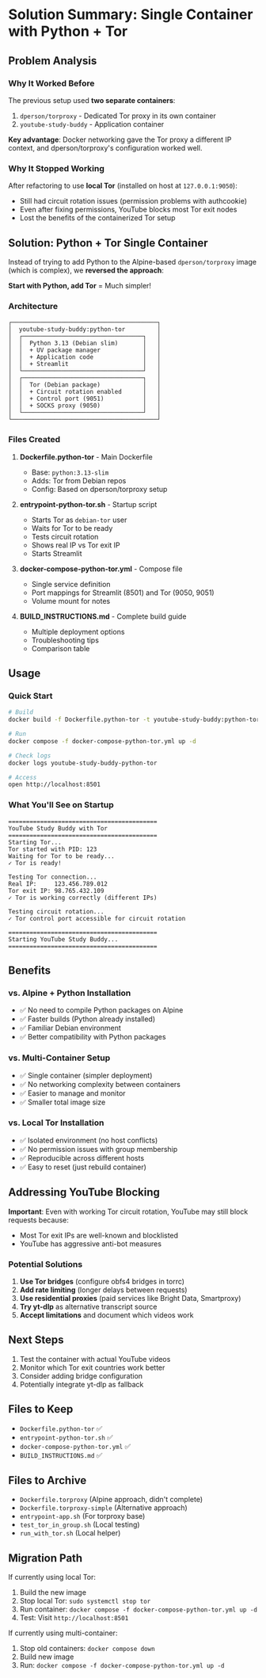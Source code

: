 # Solution Summary: Single Container with Python + Tor

## Problem Analysis

### Why It Worked Before
The previous setup used **two separate containers**:
1. `dperson/torproxy` - Dedicated Tor proxy in its own container
2. `youtube-study-buddy` - Application container

**Key advantage**: Docker networking gave the Tor proxy a different IP context, and dperson/torproxy's configuration worked well.

### Why It Stopped Working
After refactoring to use **local Tor** (installed on host at `127.0.0.1:9050`):
- Still had circuit rotation issues (permission problems with authcookie)
- Even after fixing permissions, YouTube blocks most Tor exit nodes
- Lost the benefits of the containerized Tor setup

## Solution: Python + Tor Single Container

Instead of trying to add Python to the Alpine-based `dperson/torproxy` image (which is complex), we **reversed the approach**:

**Start with Python, add Tor** = Much simpler!

### Architecture

```
┌─────────────────────────────────────────┐
│  youtube-study-buddy:python-tor         │
│  ┌──────────────────────────────────┐   │
│  │  Python 3.13 (Debian slim)       │   │
│  │  + UV package manager            │   │
│  │  + Application code              │   │
│  │  + Streamlit                     │   │
│  └──────────────────────────────────┘   │
│  ┌──────────────────────────────────┐   │
│  │  Tor (Debian package)            │   │
│  │  + Circuit rotation enabled      │   │
│  │  + Control port (9051)           │   │
│  │  + SOCKS proxy (9050)            │   │
│  └──────────────────────────────────┘   │
└─────────────────────────────────────────┘
```

### Files Created

1. **Dockerfile.python-tor** - Main Dockerfile
   - Base: `python:3.13-slim`
   - Adds: Tor from Debian repos
   - Config: Based on dperson/torproxy setup

2. **entrypoint-python-tor.sh** - Startup script
   - Starts Tor as `debian-tor` user
   - Waits for Tor to be ready
   - Tests circuit rotation
   - Shows real IP vs Tor exit IP
   - Starts Streamlit

3. **docker-compose-python-tor.yml** - Compose file
   - Single service definition
   - Port mappings for Streamlit (8501) and Tor (9050, 9051)
   - Volume mount for notes

4. **BUILD_INSTRUCTIONS.md** - Complete build guide
   - Multiple deployment options
   - Troubleshooting tips
   - Comparison table

## Usage

### Quick Start

```bash
# Build
docker build -f Dockerfile.python-tor -t youtube-study-buddy:python-tor .

# Run
docker compose -f docker-compose-python-tor.yml up -d

# Check logs
docker logs youtube-study-buddy-python-tor

# Access
open http://localhost:8501
```

### What You'll See on Startup

```
==========================================
YouTube Study Buddy with Tor
==========================================
Starting Tor...
Tor started with PID: 123
Waiting for Tor to be ready...
✓ Tor is ready!

Testing Tor connection...
Real IP:     123.456.789.012
Tor exit IP: 98.765.432.109
✓ Tor is working correctly (different IPs)

Testing circuit rotation...
✓ Tor control port accessible for circuit rotation

==========================================
Starting YouTube Study Buddy...
==========================================
```

## Benefits

### vs. Alpine + Python Installation
- ✅ No need to compile Python packages on Alpine
- ✅ Faster builds (Python already installed)
- ✅ Familiar Debian environment
- ✅ Better compatibility with Python packages

### vs. Multi-Container Setup
- ✅ Single container (simpler deployment)
- ✅ No networking complexity between containers
- ✅ Easier to manage and monitor
- ✅ Smaller total image size

### vs. Local Tor Installation
- ✅ Isolated environment (no host conflicts)
- ✅ No permission issues with group membership
- ✅ Reproducible across different hosts
- ✅ Easy to reset (just rebuild container)

## Addressing YouTube Blocking

**Important**: Even with working Tor circuit rotation, YouTube may still block requests because:
- Most Tor exit IPs are well-known and blocklisted
- YouTube has aggressive anti-bot measures

### Potential Solutions

1. **Use Tor bridges** (configure obfs4 bridges in torrc)
2. **Add rate limiting** (longer delays between requests)
3. **Use residential proxies** (paid services like Bright Data, Smartproxy)
4. **Try yt-dlp** as alternative transcript source
5. **Accept limitations** and document which videos work

## Next Steps

1. Test the container with actual YouTube videos
2. Monitor which Tor exit countries work better
3. Consider adding bridge configuration
4. Potentially integrate yt-dlp as fallback

## Files to Keep

- `Dockerfile.python-tor` ✅
- `entrypoint-python-tor.sh` ✅
- `docker-compose-python-tor.yml` ✅
- `BUILD_INSTRUCTIONS.md` ✅

## Files to Archive

- `Dockerfile.torproxy` (Alpine approach, didn't complete)
- `Dockerfile.torproxy-simple` (Alternative approach)
- `entrypoint-app.sh` (For torproxy base)
- `test_tor_in_group.sh` (Local testing)
- `run_with_tor.sh` (Local helper)

## Migration Path

If currently using local Tor:
1. Build the new image
2. Stop local Tor: `sudo systemctl stop tor`
3. Run container: `docker compose -f docker-compose-python-tor.yml up -d`
4. Test: Visit `http://localhost:8501`

If currently using multi-container:
1. Stop old containers: `docker compose down`
2. Build new image
3. Run: `docker compose -f docker-compose-python-tor.yml up -d`
